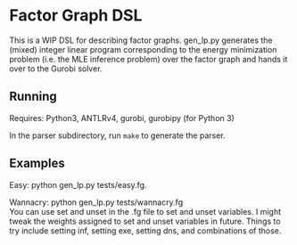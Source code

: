 # Factor Graph DSL

This is a WIP DSL for describing factor graphs. gen\_lp.py generates the
(mixed) integer linear program corresponding to the energy minimization problem
(i.e. the MLE inference problem) over the factor graph and hands it over to the
Gurobi solver.

## Running

Requires: Python3, ANTLRv4, gurobi, gurobipy (for Python 3)  

In the parser subdirectory, run `make` to generate the parser.  

## Examples
Easy: python gen\_lp.py tests/easy.fg.

Wannacry: python gen\_lp.py tests/wannacry.fg  
You can use set and unset in the .fg file to set and unset variables. I might
tweak the weights assigned to set and unset variables in future. Things to try
include setting inf, setting exe, setting dns, and combinations of those.
